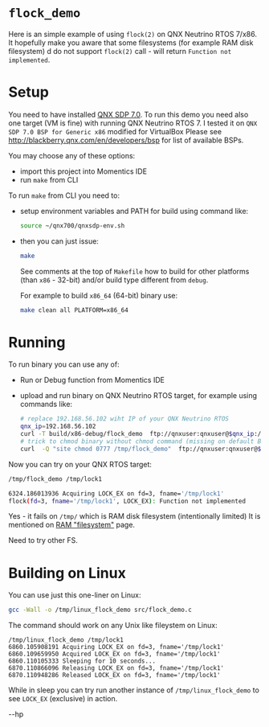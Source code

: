 # `flock_demo`

Here is an simple example of using `flock(2)` on 
QNX Neutrino RTOS 7/x86. It hopefully make you aware
that some filesystems (for example RAM disk filesystem) d
do not support `flock(2)` call - will return `Function not implemented`.


# Setup

You need to have installed [QNX SDP 7.0](http://blackberry.qnx.com/en/sdp7).
To run this demo you need also one target (VM is fine) with running
QNX Neutrino RTOS 7. I tested it on `QNX SDP 7.0 BSP for Generic x86`
modified for VirtualBox
Please see http://blackberry.qnx.com/en/developers/bsp for list of available
BSPs.

You may choose any of these options:
* import this project into Momentics IDE 
* run `make` from CLI

To run `make` from CLI you need to:

* setup environment variables and PATH for build using command like:

  ```bash
  source ~/qnx700/qnxsdp-env.sh
  ```

* then you can just issue:
  ```bash
  make
  ```

  See comments at the top of `Makefile` how to build for other
  platforms (than `x86` - 32-bit)  and/or build type different from `debug`.

  For example to build `x86_64` (64-bit) binary use:
  ```bash
  make clean all PLATFORM=x86_64
  ```

# Running 

To run binary you can use any of:

* Run or Debug function from Momentics IDE
* upload and run binary on QNX Neutrino RTOS target, for example using commands
  like:

  ```bash
  # replace 192.168.56.102 wiht IP of your QNX Neutrino RTOS
  qnx_ip=192.168.56.102
  curl -T build/x86-debug/flock_demo  ftp://qnxuser:qnxuser@$qnx_ip:/tmp/
  # trick to chmod binary without chmod command (missing on default BSP)
  curl  -Q "site chmod 0777 /tmp/flock_demo"  ftp://qnxuser:qnxuser@$qnx_ip
  ```

Now you can try on your QNX RTOS target:
```bash
/tmp/flock_demo /tmp/lock1

6324.186013936 Acquiring LOCK_EX on fd=3, fname='/tmp/lock1'
flock(fd=3, fname='/tmp/lock1', LOCK_EX): Function not implemented

```
Yes - it fails on `/tmp/` which is RAM disk filesystem (intentionally limited)
It is mentioned on [RAM "filesystem"](http://www.qnx.com/developers/docs/7.0.0/#com.qnx.doc.neutrino.sys_arch/topic/fsys_DEVSHMEM.html) page.

Need to try other FS.

# Building on Linux

You can use just this one-liner on Linux:
```bash
gcc -Wall -o /tmp/linux_flock_demo src/flock_demo.c 
```

The command should work on any Unix like fileystem on Linux:
```
/tmp/linux_flock_demo /tmp/lock1
6860.105908191 Acquiring LOCK_EX on fd=3, fname='/tmp/lock1'
6860.109659950 Acquired LOCK_EX on fd=3, fname='/tmp/lock1'
6860.110105333 Sleeping for 10 seconds...
6870.110866096 Releasing LOCK_EX on fd=3, fname='/tmp/lock1'
6870.110948286 Released LOCK_EX on fd=3, fname='/tmp/lock1'
```

While in sleep you can try run another instance of `/tmp/linux_flock_demo`
to see `LOCK_EX` (exclusive) in action.

--hp

